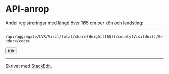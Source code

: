 # API-anrop

Andel registreringar med längd över 165 cm per kön och landsting:

----------
`/api/aggregate/LVR/Visit/total/share(Height(165))/county(VisitUnit)/Gender</code>`


<div class="apidump">
<button onclick="visualize('https://stratum.registercentrum.se/api/aggregate/LVR/Visit/total/count/county(VisitUnit)/VisitUnit?apikey=bK3H9bwaG4o=');">Kör</button></div>

----------

Skrivet med [<i class="icon-provider-stackedit"></i> StackEdit](https://stackedit.io/).
